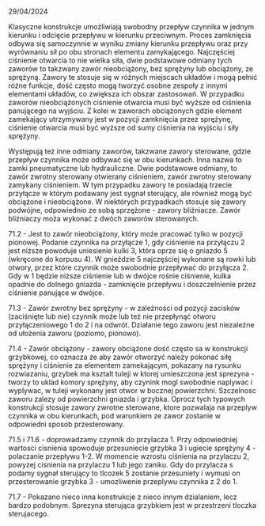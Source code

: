 29/04/2024

Klasyczne konstrukcje umożliwiają swobodny przepływ czynnika w jednym kierunku i odcięcie przepływu w kierunku przeciwnym. Proces zamknięcia odbywa się samoczynnie w wyniku zmiany kierunku przepływu oraz przy wyrównaniu sił po obu stronach elementu zamykającego.
Najczęściej ciśnienie otwarcia to nie wielka siła, dwie podstawowe odmiany tych zaworów to takzwany zawór nieobciążony, bez sprężyny lub obciążony, ze sprężyną. Zawory te stosuje się w różnych miejscach układów i mogą pełnić różne funkcje, dość często mogą tworzyć osobne zespoły z innymi elementami układów, co zwiększa ich obszar zastosowań. W przypadku zaworów nieobciążonych ciśnienie otwarcia musi być wyższe od ciśnienia panującego na wyjściu.
Z kolei w zaworach obciążonych gdzie element zamekający utrzymywany jest w pozycji zamknięcia przez sprężynę, ciśnienie otwarcia musi być wyższe od sumy ciśnienia na wyjściu i siły sprężyny.

Występują też inne odmiany zaworów, takzwane zawory sterowane, gdzie przepływ czynnika może odbywać się w obu kierunkach. Inna nazwa to zamki pneumatyczne lub hydrauliczne. Dwie podstawowe odmiany, to zawór zwrotny sterowany otwierany ciśnieniem, zawór zwrotny sterowany zamykany ciśnieniem. W tym przypadku zawory te posiadają trzecie przyłącze w którym podawany jest sygnał sterujący, ale również mogą być obciążone i nieobciążone. W niektórych przypadkach stosuje się zawory podwójne, odpowiednio ze sobą sprzężone - zawory bliźniacze. 
Zawór bliźniaczy moża wykonać z dwóch zaworów sterowanych.

71.2 - Jest to zawór nieobciążony, który może pracować tylko w pozycji pionowej. Podanie czynnika na przyłącze 1, gdy ciśnienie na przyłączu 2 jest niższe powoduje uniesienie kulki 3, która oprze się o gniazdo 5 (wkręcone do korpusu 4). W gnieździe 5 najczęściej wykonane są rowki lub otwory, przez które czynnik może swobodnie przepływać do przyłącza 2. Gdy w 1 będzie niższe ciśnienie lub w dwójce rośnie ciśnienie, kulka opadnie do dolnego gniazda - zamknięcie przepływu i doszczelnienie przez ciśnienie panujące w dwójce.

71.3 - Zawór zwrotny bez sprężyny - w zależności od pozycji zacisków (zaciśnięte lub nie) czynnik może lub też nie przepłynąć otworu przyłączeniowego 1 do 2 i na odwrót. Działanie tego zaworu jest niezależne od ułożenia zaworu (poziomo, pionowo). 

71.4 - Zawór obciążony - zawory obciążone dość często sa w konstrukcji grzybkowej, co oznacza że aby zawór otworzyć należy pokonać siłę sprężyny i ciśnienie za elementem zamekającym, pokazany na rysunku rozwiazaniu, grzybek ma ksztalt tuleji w ktorej umieszczona jest sprezyna - tworzy to uklad komory sprężyny, aby czynink mogl swobodnie naplywac i wyplywac, w tuleji wykonany jest otwor w bocznej powierzchni. Szczelnosc zaworu zalezy od powierzchni gniazda i grzybka.
Oprocz tych typowych konstrukcji stosuje zawory zwrotne sterowane, ktore pozwalaja na przeplyw czynnika w obu kierunkach, pod warunkiem ze zawor zostanie w odpowiedni sposob przesterowany.

71.5 i 71.6 - doprowadzamy czynnik do przylacza 1. Przy odpowiedniej wartosci cisnienia spowoduje przesuniecie grzybka 3 i ugiecie sprężyny 4 - polaczanie przepływu 1-2. W momencie wzrostu ciśnienia na przylaczu 2, powyzej cisnienia na przylaczu 1 lub jego zaniku.
Gdy do przylacza s podamy sygnał sterujący to tlcozek 5 zostanie przesuniety i wymusi on przesterowanie grzybka 3 - umozliwenie przeplywu czynnika z 2 do 1.

71.7 - Pokazano nieco inna konstrukcje z nieco innym dzialaniem, lecz bardzo podobnym. Sprezyna sterująca grzybkiem jest w przestrzeni tloczka sterujacego. 
